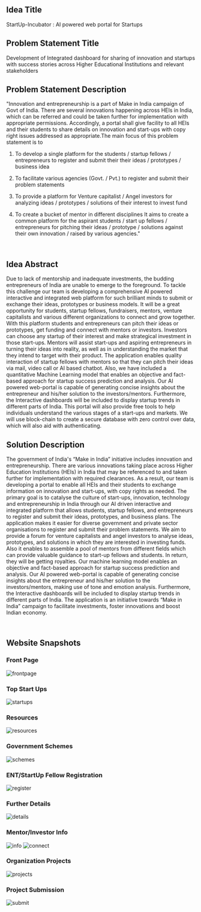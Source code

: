 ## Idea Title	
StartUp-Incubator : AI powered web portal for Startups


## Problem Statement Title
Development of Integrated dashboard for sharing of innovation and startups with success stories across Higher Educational Institutions and relevant stakeholders


## Problem Statement Description
"Innovation and entrepreneurship is a part of Make in India campaign of Govt of India. There are several innovations happening across HEIs in India, which can be referred and could be taken further for implementation with appropriate permissions. Accordingly, a portal shall give facility to all HEIs and their students to share details on innovation and start-ups with copy right issues addressed as appropriate.The main focus of this problem statement is to 

1. To develop a single platform for the students / startup fellows / entrepreneurs to register and submit their their ideas / prototypes / business idea 

2. To facilitate various agencies (Govt. / Pvt.) to register and submit their problem statements 

3. To provide a platform for Venture capitalist / Angel investors for analyzing ideas / prototypes / solutions of their interest to invest fund 

4. To create a bucket of mentor in different disciplines It aims to create a common platform for the aspirant students / start up fellows / entrepreneurs for pitching their ideas / prototype / solutions against their own innovation / raised by various agencies."

<br>




## Idea Abstract
Due to lack of mentorship and inadequate investments, the budding entrepreneurs of India are unable to emerge to the foreground. To tackle this challenge our team is developing a comprehensive AI powered interactive and integrated web platform for such brilliant minds to submit or exchange their ideas, prototypes or business models. It will be a great opportunity for students, startup fellows, fundraisers, mentors, venture capitalists and various different organizations to connect and grow together. With this platform students and entrepreneurs can pitch their ideas or prototypes, get funding and connect with mentors or investors. Investors can choose any startup of their interest and make strategical investment in those start-ups. Mentors will assist start-ups and aspiring entrepreneurs in turning their ideas into reality, as well as in understanding the market that they intend to target with their product. The application enables quality interaction of startup fellows with mentors so that they can pitch their ideas via mail, video call or AI based chatbot. Also, we have included a quantitative Machine Learning model that enables an objective and fact-based approach for startup success prediction and analysis. Our AI powered web-portal is capable of generating concise insights about the entrepreneur and his/her solution to the investors/mentors. Furthermore, the Interactive dashboards will be included to display startup trends in different parts of India. This portal will also provide free tools to help individuals understand the various stages of a start-ups and markets. We will use block-chain to create a secure database with zero control over data, which will also aid with authenticating.


## Solution Description
The government of India's “Make in India” initiative includes innovation and entrepreneurship. There are various innovations taking place across Higher Education Institutions (HEIs) in India that may be referenced to and taken further for implementation with required clearances. As a result, our team is developing a portal to enable all HEIs and their students to exchange information on innovation and start-ups, with copy rights as needed. The primary goal is to catalyse the culture of start-ups, innovation, technology and entrepreneurship in India through our AI driven interactive and integrated platform that allows students, startup fellows, and entrepreneurs to register and submit their ideas, prototypes, and business plans. The application makes it easier for diverse government and private sector organisations to register and submit their problem statements. We aim to provide a forum for venture capitalists and angel investors to analyse ideas, prototypes, and solutions in which they are interested in investing funds. Also it enables to assemble a pool of mentors from different fields which can provide valuable guidance to start-up fellows and students. In return, they will be getting royalties. Our machine learning model enables an objective and fact-based approach for startup success prediction and analysis. Our AI powered web-portal is capable of generating concise insights about the entrepreneur and his/her solution to the investors/mentors, making use of tone and emotion analysis. Furthermore, the Interactive dashboards will be included to display startup trends in different parts of India. The application is an initiative towards “Make in India” campaign to facilitate investments, foster innovations and boost Indian economy.

<br>

## Website Snapshots

### Front Page
![frontpage](website-snapshots/home.png)

### Top Start Ups
![startups](website-snapshots/topstartups.png)

### Resources
![resources](website-snapshots/learningresources.png)

### Government Schemes
![schemes](website-snapshots/govschemes.png)

### ENT/StartUp Fellow Registration
![register](website-snapshots/entreg.png)

### Further Details
![details](website-snapshots/8.PNG)

### Mentor/Investor Info
![info](website-snapshots/7.PNG)
![connect](website-snapshots/10.PNG)

### Organization Projects
![projects](website-snapshots/dashboardgov.png)

### Project Submission
![submit](website-snapshots/4.PNG)

